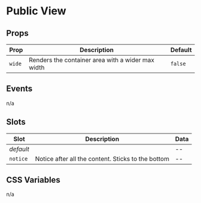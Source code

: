 # Public View

## Props
| Prop   | Description                                       | Default |
|--------|---------------------------------------------------|---------|
| `wide` | Renders the container area with a wider max width | `false` |

## Events
n/a

## Slots
| Slot      | Description                                        | Data |
|-----------|----------------------------------------------------|------|
| _default_ |                                                    | --   |
| `notice`  | Notice after all the content. Sticks to the bottom | --   |

## CSS Variables
n/a
